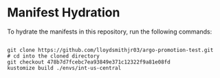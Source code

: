 
# Manifest Hydration

To hydrate the manifests in this repository, run the following commands:

```shell

git clone https://github.com/lloydsmithjr03/argo-promotion-test.git
# cd into the cloned directory
git checkout 478b7d7fcebc7ea93849e371c12322f9a81e08fd
kustomize build ./envs/int-us-central
```